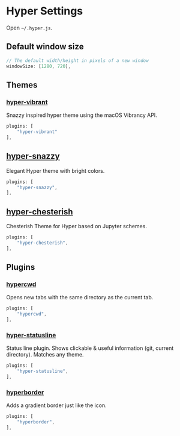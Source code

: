 # Hyper Settings

Open `~/.hyper.js`.

## Default window size

```js
// The default width/height in pixels of a new window 
windowSize: [1280, 720],
```

## Themes

### [hyper-vibrant](https://github.com/nachoaIvarez/hyper-vibrant)

Snazzy inspired hyper theme using the macOS Vibrancy API.

```js
plugins: [
    "hyper-vibrant"
],
```

## [hyper-snazzy](https://github.com/sindresorhus/hyper-snazzy)

Elegant Hyper theme with bright colors.

```js
plugins: [
    "hyper-snazzy",
],
```

## [hyper-chesterish](https://github.com/henrikdahl/hyper-chesterish)

Chesterish Theme for Hyper based on Jupyter schemes.

```js
plugins: [
    "hyper-chesterish",
],
```

## Plugins

### [hypercwd](https://github.com/hharnisc/hypercwd)

Opens new tabs with the same directory as the current tab.

```js
plugins: [
    "hypercwd",
],
```

### [hyper-statusline](https://github.com/henrikdahl/hyper-statusline)

Status line plugin. Shows clickable & useful information (git, current directory). Matches any theme.

```js
plugins: [
    "hyper-statusline",
],
```

### [hyperborder](https://github.com/webmatze/hyperborder)

Adds a gradient border just like the icon.

```js
plugins: [
    "hyperborder",
],
```